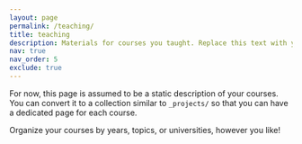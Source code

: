 ```yaml
---
layout: page
permalink: /teaching/
title: teaching
description: Materials for courses you taught. Replace this text with your description.
nav: true
nav_order: 5
exclude: true
---
```


For now, this page is assumed to be a static description of your courses. You can convert it to a collection similar to `_projects/` so that you can have a dedicated page for each course.

Organize your courses by years, topics, or universities, however you like!
